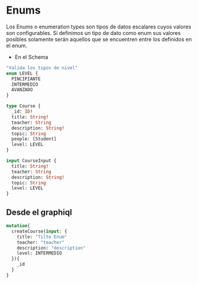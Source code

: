 # Enums

Los Enums o enumeration types son tipos de datos escalares cuyos valores son configurables. Si definimos un tipo de dato como enum sus valores posibles solamente serán aquellos que se encuentren entre los definidos en el enum.

- En el Schema

```graphql
"Valida los tipos de nivel"
enum LEVEL {
  PINCIPIANTE
  INTERMEDIO
  AVANZADO
}

type Course {
  _id: ID!
  title: String!
  teacher: String
  description: String!
  topic: String
  people: [Student]
  level: LEVEL
}

input CourseInput {
  title: String!
  teacher: String
  description: String!
  topic: String
  level: LEVEL
}
```

## Desde el graphiql

```graphql
mutation{
  createCourse(input: {
    title: "Tilte Enum"
    teacher: "teacher"
    description: "description"
    level: INTERMEDIO
  }){
    _id
  }
}
```